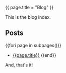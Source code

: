 {{
page.title = "Blog"
}}

This is the blog index.

## Posts

{{fori page in subpages()}}
- [{{page.title}}]({{page.permalink}})
{{end}}

And, that's it!
